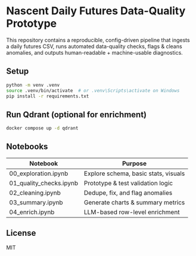 # Nascent Daily Futures Data-Quality Prototype

This repository contains a reproducible, config-driven pipeline that ingests a daily futures CSV, runs automated data-quality checks, flags & cleans anomalies, and outputs human-readable + machine-usable diagnostics.

## Setup
```bash
python -m venv .venv
source .venv/bin/activate  # or .venv\Scripts\activate on Windows
pip install -r requirements.txt
```

## Run Qdrant (optional for enrichment)
```bash
docker compose up -d qdrant
```

## Notebooks
| Notebook | Purpose |
|----------|---------|
| 00_exploration.ipynb | Explore schema, basic stats, visuals |
| 01_quality_checks.ipynb | Prototype & test validation logic |
| 02_cleaning.ipynb | Dedupe, fix, and flag anomalies |
| 03_summary.ipynb | Generate charts & summary metrics |
| 04_enrich.ipynb | LLM-based row-level enrichment |

## License
MIT 